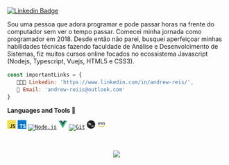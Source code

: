 [![Linkedin Badge](https://img.shields.io/badge/-LinkedIn-blue?style=flat-square&logo=Linkedin&logoColor=white&link=https://www.linkedin.com/in/andrew-reis/)](https://www.linkedin.com/in/andrew-reis/) 

Sou uma pessoa que adora programar e pode passar horas na frente do computador sem ver o tempo passar. Comecei minha jornada como programador em 2018. Desde então não parei, busquei aperfeiçoar minhas habilidades técnicas fazendo faculdade de Análise e Desenvolcimento de Sistemas, fiz muitos cursos online focados no ecossistema Javascript (Nodejs, Typescript, Vuejs, HTML5 e CSS3).

```js
const importantLinks = {
   👨🏻‍💻 Linkedin: 'https://www.linkedin.com/in/andrew-reis/',
   👋 Email: 'andrew-reiis@outlook.com'
}
```

**Languages and Tools 🚀**

<a href="https://developer.mozilla.org/en-US/docs/Web/JavaScript" title="JavaScript"><code><img height="20" src="https://raw.githubusercontent.com/github/explore/80688e429a7d4ef2fca1e82350fe8e3517d3494d/topics/javascript/javascript.png"></code></a>
<a href="https://www.typescriptlang.org/" title="Typescript"><code><img height="20" src="https://raw.githubusercontent.com/github/explore/80688e429a7d4ef2fca1e82350fe8e3517d3494d/topics/typescript/typescript.png"></code></a>
<a href="https://nodejs.org/" title="Node.js"><code><img src="https://github.com/tomchen/stack-icons/blob/master/logos/nodejs-icon.svg" alt="Node.js" width="21px" height="21px"></code></a>
<a href="https://vuejs.org/" title="Vue.js"><code><img height="20" src="https://raw.githubusercontent.com/github/explore/80688e429a7d4ef2fca1e82350fe8e3517d3494d/topics/vue/vue.png"></code></a>
<a href="https://git-scm.com/" title="Git"><code><img src="https://github.com/tomchen/stack-icons/blob/master/logos/git-icon.svg" alt="Git" width="21px" height="21px"></code></a>
<a href="https://help.ubuntu.com/community/Beginners/BashScripting" title="Bash"><code><img height="20" src="https://raw.githubusercontent.com/github/explore/80688e429a7d4ef2fca1e82350fe8e3517d3494d/topics/terminal/terminal.png"></code></a>
<a href="https://docs.aws.amazon.com/index.html?nc2=h_ql_doc_do" title="AWS"><code><img height="20" src="https://raw.githubusercontent.com/github/explore/80688e429a7d4ef2fca1e82350fe8e3517d3494d/topics/aws/aws.png"></code></a>

<br />

<p align="center">
  <img height='200' src='https://github-readme-stats.vercel.app/api/top-langs/?username=AndrewReis&layout=compact&theme=react'>
</p>
